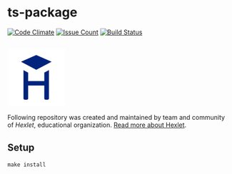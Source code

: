 # ts-package

[![Code Climate](https://codeclimate.com/github/hexlet-boilerplates/ts-package/badges/gpa.svg)](https://codeclimate.com/github/hexlet-boilerplates/ts-package)
[![Issue Count](https://codeclimate.com/github/hexlet-boilerplates/ts-package/badges/issue_count.svg)](https://codeclimate.com/github/hexlet-boilerplates/ts-package)
[![Build Status](https://travis-ci.org/hexlet-boilerplates/ts-package.svg?branch=master)](https://travis-ci.org/hexlet-boilerplates/ts-package)

##
![Hexlet Ltd. logo](https://raw.githubusercontent.com/Hexlet/hexletguides.github.io/master/images/hexlet_logo128.png)

Following repository was created and maintained by team and community of  _Hexlet_, educational organization. [Read more about Hexlet](https://ru.hexlet.io/pages/about?utm_source=github&utm_medium=link&utm_campaign=ts-package).
##

## Setup

```
make install
```

